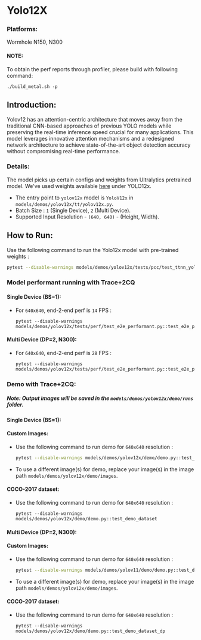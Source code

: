 # Yolo12X

### Platforms:

Wormhole N150, N300

#### NOTE:

To obtain the perf reports through profiler, please build with following command:
```
./build_metal.sh -p
```

## Introduction:

Yolov12 has an attention-centric architecture that moves away from the traditional CNN-based approaches of previous YOLO models while preserving the real-time inference speed crucial for many applications. This model leverages innovative attention mechanisms and a redesigned network architecture to achieve state-of-the-art object detection accuracy without compromising real-time performance.

### Details:

The model picks up certain configs and weights from Ultralytics pretrained model. We've used weights available [here](https://docs.ultralytics.com/models/yolo12/#performance-metrics) under YOLO12x.

- The entry point to `yolov12x` model is `YoloV12x` in `models/demos/yolov12x/tt/yolov12x.py`.
- Batch Size : `1` (Single Device), `2` (Multi Device).
- Supported Input Resolution - `(640, 640)` - (Height, Width).

## How to Run:

Use the following command to run the Yolo12x model with pre-trained weights :
```sh
pytest --disable-warnings models/demos/yolov12x/tests/pcc/test_ttnn_yolov12x.py::test_yolov12x[pretrained_weight_true-0]
```

### Model performant running with Trace+2CQ

#### Single Device (BS=1):

- For `640x640`, end-2-end perf is `14` FPS :

  ```
  pytest --disable-warnings models/demos/yolov12x/tests/perf/test_e2e_performant.py::test_e2e_performant
  ```

#### Multi Device (DP=2, N300):

- For `640x640`, end-2-end perf is `28` FPS :

  ```
  pytest --disable-warnings models/demos/yolov12x/tests/perf/test_e2e_performant.py::test_e2e_performant_dp
  ```

### Demo with Trace+2CQ:

##### Note: Output images will be saved in the `models/demos/yolov12x/demo/runs` folder.

#### Single Device (BS=1):

#### Custom Images:

- Use the following command to run demo for `640x640` resolution :

    ```bash
    pytest --disable-warnings models/demos/yolov12x/demo/demo.py::test_demo
    ```

- To use a different image(s) for demo, replace your image(s) in the image path `models/demos/yolov12x/demo/images`.

#### COCO-2017 dataset:

- Use the following command to run demo for `640x640` resolution :

  ```
  pytest --disable-warnings models/demos/yolov12x/demo/demo.py::test_demo_dataset
  ```

#### Multi Device (DP=2, N300):

#### Custom Images:

- Use the following command to run demo for `640x640` resolution :

  ```bash
  pytest --disable-warnings models/demos/yolov11/demo/demo.py::test_demo_dp
  ```

- To use a different image(s) for demo, replace your image(s) in the image path `models/demos/yolov12x/demo/images`.

#### COCO-2017 dataset:

- Use the following command to run demo for `640x640` resolution :

  ```
  pytest --disable-warnings models/demos/yolov12x/demo/demo.py::test_demo_dataset_dp
  ```
